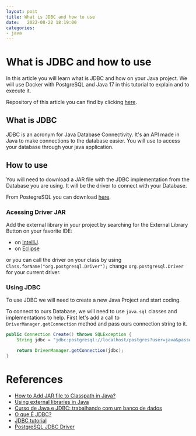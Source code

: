 ```yaml
---
layout: post
title: What is JDBC and how to use
date:   2022-08-22 18:19:00
categories: 
- java
---
```


# What is JDBC and how to use

In this article you will learn what is JDBC and how on your Java project. We will use Docker with PostgreSQL and Java 17 in this tutorial to explain and to execute it.

Repository of this article you can find by clicking [here](https://github.com/luturol/LearningJava).

## What is JDBC

JDBC is an acronym for Java Database Connectivity. It's an API made in Java to make connections to the database easier. You will use to access your database through your java application.

## How to use

You will need to download a JAR file with the JDBC implementation from the Database you are using. It will be the driver to connect with your Database.

From PostegreSQL you can download [here](https://jdbc.postgresql.org/download.html).

### Acessing Driver JAR

Add the external library in your project by searching for the External Library Button on your favorite IDE:
 - on [IntelliJ](https://stackoverflow.com/questions/1051640/correct-way-to-add-external-jars-lib-jar-to-an-intellij-idea-project).
 - on [Eclipse](https://stackoverflow.com/questions/2824515/how-to-add-external-library-properly-in-eclipse)

or you can call the driver on your class by using ```Class.forName("org.postgresql.Driver");``` change ```org.postgresql.Driver``` for your current driver.

### Using JDBC

To use JDBC we will need to create a new Java Project and start coding.

To connect to ours Database, we will need to use ```java.sql``` classes and implementations to help. First let's add a call to ```DriverManager.getConnection``` method and pass ours connection string to it.

```java
public Connection Create() throws SQLException {
    String jdbc = "jdbc:postgresql://localhost/postgres?user=java&password=java";

    return DriverManager.getConnection(jdbc);
}
```


# References

- [How to Add JAR file to Classpath in Java?](https://www.geeksforgeeks.org/how-to-add-jar-file-to-classpath-in-java/)
- [Using external libraries in Java](https://opensource.com/article/20/2/external-libraries-java)
- [Curso de Java e JDBC: trabalhando com um banco de dados](https://cursos.alura.com.br/course/jdbc-dao-persistencia)
- [O que É JDBC?](https://www.ibm.com/docs/pt-br/developer-for-zos/14.1.0?topic=support-what-is-jdbc)
- [JDBC tutorial](https://www.devmedia.com.br/jdbc-tutorial/6638)
- [PostgreSQL JDBC Driver](https://jdbc.postgresql.org/download.html)